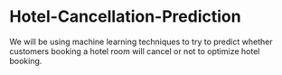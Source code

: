 # Hotel-Cancellation-Prediction
We will be using machine learning techniques to try to predict whether customers booking a hotel room will cancel or not to optimize hotel booking.
